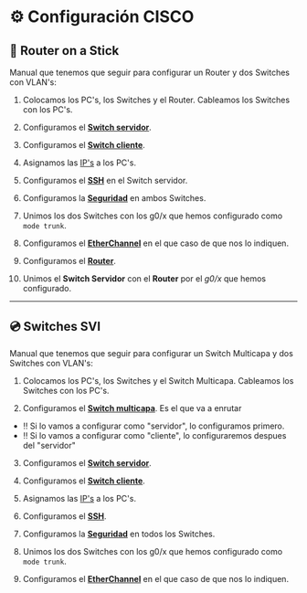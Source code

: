 # ⚙️ Configuración CISCO
## 🛜 Router on a Stick

Manual que tenemos que seguir para configurar un Router y dos Switches con VLAN's:

1. Colocamos los PC's, los Switches y el Router. Cableamos los Switches con los PC's.

2. Configuramos el **[Switch servidor](servidor.md)**.

3. Configuramos el **[Switch cliente](cliente.md)**.

4. Asignamos las [IP's](ips.md) a los PC's.

5. Configuramos el **[SSH](ssh.md)** en el Switch servidor.

6. Configuramos la **[Seguridad](seguridad.md)** en ambos Switches.

7. Unimos los dos Switches con los g0/x que hemos configurado como `mode trunk`.

8. Configuramos el **[EtherChannel](etherchannel.md)** en el que caso de que nos lo indiquen.

9. Configuramos el **[Router](router.md)**.

10. Unimos el **Switch Servidor** con el **Router** por el *g0/x* que hemos configurado.

---
## 💿 Switches SVI

Manual que tenemos que seguir para configurar un Switch Multicapa y dos Switches con VLAN's:

1. Colocamos los PC's, los Switches y el Switch Multicapa. Cableamos los Switches con los PC's.

2. Configuramos el **[Switch multicapa](multicapasvi.md)**. Es el que va a enrutar 
  - ‼️ Si lo vamos a configurar como "servidor", lo configuramos primero.
  - ‼️ Si lo vamos a configurar como "cliente", lo configuraremos despues del "servidor"

3. Configuramos el **[Switch servidor](servidorsvi.md)**.

4. Configuramos el **[Switch cliente](clientesvi.md)**.

5. Asignamos las [IP's](ips.md) a los PC's.

6. Configuramos el **[SSH](ssh.md)**.

7. Configuramos la **[Seguridad](seguridad.md)** en todos los Switches.

8. Unimos los dos Switches con los g0/x que hemos configurado como `mode trunk`.

9. Configuramos el **[EtherChannel](etherchannelsvi.md)** en el que caso de que nos lo indiquen.

